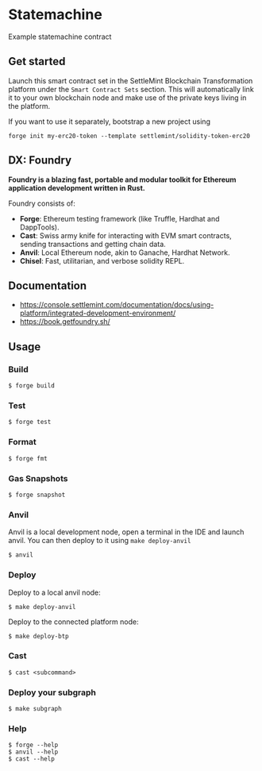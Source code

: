 # Statemachine

Example statemachine contract 

## Get started

Launch this smart contract set in the SettleMint Blockchain Transformation platform under the `Smart Contract Sets` section. This will automatically link it to your own blockchain node and make use of the private keys living in the platform.

If you want to use it separately, bootstrap a new project using

```shell
forge init my-erc20-token --template settlemint/solidity-token-erc20
```

## DX: Foundry

**Foundry is a blazing fast, portable and modular toolkit for Ethereum application development written in Rust.**

Foundry consists of:

- **Forge**: Ethereum testing framework (like Truffle, Hardhat and DappTools).
- **Cast**: Swiss army knife for interacting with EVM smart contracts, sending transactions and getting chain data.
- **Anvil**: Local Ethereum node, akin to Ganache, Hardhat Network.
- **Chisel**: Fast, utilitarian, and verbose solidity REPL.

## Documentation

- https://console.settlemint.com/documentation/docs/using-platform/integrated-development-environment/
- https://book.getfoundry.sh/

## Usage

### Build

```shell
$ forge build
```

### Test

```shell
$ forge test
```

### Format

```shell
$ forge fmt
```

### Gas Snapshots

```shell
$ forge snapshot
```

### Anvil

Anvil is a local development node, open a terminal in the IDE and launch anvil. You can then deploy to it using `make deploy-anvil`

```shell
$ anvil
```

### Deploy

Deploy to a local anvil node:

```shell
$ make deploy-anvil
```

Deploy to the connected platform node:

```shell
$ make deploy-btp
```

### Cast

```shell
$ cast <subcommand>
```

### Deploy your subgraph

```shell
$ make subgraph
```

### Help

```shell
$ forge --help
$ anvil --help
$ cast --help
```
